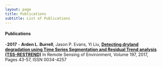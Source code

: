 ```yaml
---
layout: page
title: Publications 
subtitle: List of Publications 
---
```

#### Publications
-**2017** 
    - **Arden L. Burrell**, Jason P. Evans, Yi Liu, [**Detecting dryland degradation using Time Series Segmentation and Residual Trend analysis (TSS-RESTREND)**](http://www.sciencedirect.com/science/article/pii/S0034425717302171) In Remote Sensing of Environment, Volume 197, 2017, Pages 43-57, ISSN 0034-4257


